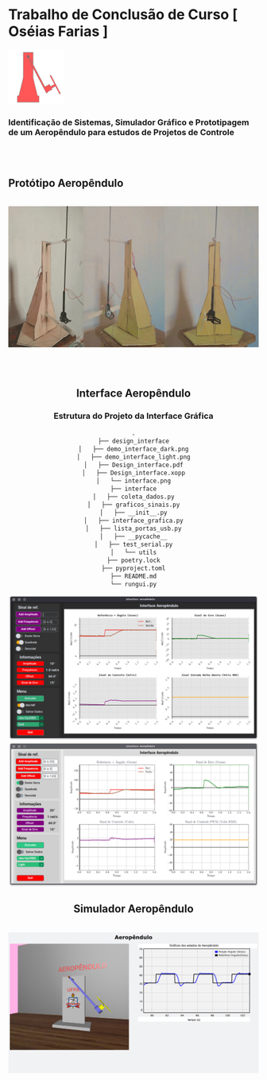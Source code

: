 # Trabalho de Conclusão de Curso [ Oséias Farias ]

<img title="" src="utils/favicon_aeropendulo_png.png" alt="" data-align="center" width="111">

### Identificação de Sistemas, Simulador Gráfico e Prototipagem de um Aeropêndulo para estudos de Projetos de Controle

<br><br>

## Protótipo Aeropêndulo

<br>

<center>
  <img src="utils/img_aeropendulo.png"> 
<center/>

<br><br>

## Interface Aeropêndulo

### Estrutura do Projeto da Interface Gráfica

```
.
├── design_interface
│   ├── demo_interface_dark.png
│   ├── demo_interface_light.png
│   ├── Design_interface.pdf
│   ├── Design_interface.xopp
│   └── interface.png
├── interface
│   ├── coleta_dados.py
│   ├── graficos_sinais.py
│   ├── __init__.py
│   ├── interface_grafica.py
│   ├── lista_portas_usb.py
│   ├── __pycache__
│   ├── test_serial.py
│   └── utils
├── poetry.lock
├── pyproject.toml
├── README.md
└── rungui.py
```

<img src="utils/demo_interface_dark1.png" title="" alt="" data-align="center">

<img src="utils/demo_interface_light.png" title="" alt="" data-align="center">


## Simulador Aeropêndulo

<br>

<center>
  <img src="https://github.com/Oseiasdfarias/Projeto_Tcc_Oseias_Oficial/blob/dev/utils/gemeo_digital.png?raw=true"> 
<center/>

